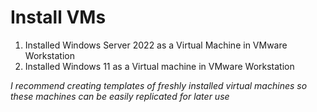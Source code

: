# Install VMs

1. Installed Windows Server 2022 as a Virtual Machine in VMware Workstation
2. Installed Windows 11 as a Virtual machine in VMware Workstation

*I recommend creating templates of freshly installed virtual machines so these machines can be easily replicated for later use*
